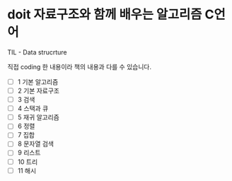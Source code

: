 # doit 자료구조와 함께 배우는 알고리즘 C언어

TIL - Data strucrture

<span sytle='color:yellow'>직접 coding 한 내용이라 책의 내용과 다를 수 있습니다.</span>

- [ ] 1 기본 알고리즘
- [ ] 2 기본 자료구조
- [ ] 3 검색
- [ ] 4 스택과 큐
- [ ] 5 재귀 알고리즘
- [ ] 6 정렬
- [ ] 7 집합
- [ ] 8 문자열 검색
- [ ] 9 리스트
- [ ] 10 트리
- [ ] 11 해시
